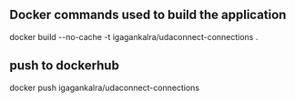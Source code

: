 
## Docker commands used to build the application 
docker build --no-cache -t igagankalra/udaconnect-connections .

## push to dockerhub
docker push igagankalra/udaconnect-connections

